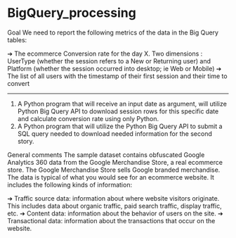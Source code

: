 # BigQuery_processing

Goal
We need to report the following metrics of the data in the Big Query tables:

➔ The ecommerce Conversion rate for the day X. Two dimensions : UserType (whether the session refers
to a New or Returning user) and Platform (whether the session occurred into desktop; ie Web
or Mobile)
➔ The list of all users with the timestamp of their first session and their time to convert

-----------------------------------------------

1. A Python program that will receive an input date as argument, will utilize Python Big Query API
to download session rows for this specific date and calculate conversion rate using only Python.
2. A Python program that will utilize the Python Big Query API to submit a SQL query needed to
download needed information for the second story.

General comments
The sample dataset contains obfuscated Google Analytics 360 data from the Google Merchandise
Store, a real ecommerce store. The Google Merchandise Store sells Google branded merchandise. The
data is typical of what you would see for an ecommerce website. It includes the following kinds of
information:

➔ Traffic source data: information about where website visitors originate. This includes data
about organic traffic, paid search traffic, display traffic, etc.
➔ Content data: information about the behavior of users on the site.
➔ Transactional data: information about the transactions that occur on the website.
